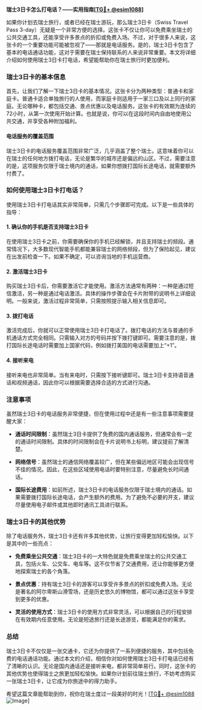 **瑞士3日卡怎么打电话？——实用指南[[TG💪+ @esim1088](https://t.me/s/esim1088)]**

如果你计划去瑞士旅行，或者已经在瑞士游玩，那么瑞士3日卡（Swiss Travel Pass 3-day）无疑是一个非常方便的选择。这张卡不仅让你可以免费乘坐瑞士的公共交通工具，还能享受许多景点的折扣或免费入场。不过，对于很多人来说，这张卡的一个重要功能可能被忽视了——那就是电话服务。是的，瑞士3日卡包含了基本的电话通话功能，这对于需要在瑞士保持联系的人来说非常重要。本文将详细介绍如何使用瑞士3日卡打电话，希望能帮助你在瑞士旅行时更加便利。

### 瑞士3日卡的基本信息

首先，让我们了解一下瑞士3日卡的基本情况。这张卡分为两种类型：普通卡和家庭卡。普通卡适合单独旅行的人使用，而家庭卡则适用于一家三口及以上同行的家庭。无论哪种卡，都包括交通、景点优惠以及电话服务。这张卡的有效期为连续的72小时，从第一次使用开始计算。也就是说，你可以在这段时间内自由地使用公共交通，并享受各种附加福利。

#### 电话服务的覆盖范围

瑞士3日卡的电话服务覆盖范围非常广泛，几乎涵盖了整个瑞士。这意味着你可以在瑞士的任何地方拨打电话，无论是繁华的城市还是偏远的山区。不过，需要注意的是，这项服务仅限于瑞士境内的通话，如果你想拨打国际长途电话，就需要额外付费了。

### 如何使用瑞士3日卡打电话？

使用瑞士3日卡打电话其实非常简单，只需几个步骤即可完成。以下是一些具体的指导：

#### 1. **确认你的手机是否支持瑞士3日卡**

在使用瑞士3日卡之前，你需要确保你的手机已经解锁，并且支持瑞士的频段。通常情况下，大多数现代智能手机都能兼容瑞士的网络频段，但为了保险起见，建议在出发前检查一下。如果不确定，可以咨询当地的手机运营商。

#### 2. **激活瑞士3日卡**

购买瑞士3日卡后，你需要激活它才能使用。激活方法通常有两种：一种是通过短信激活，另一种是通过电话激活。具体的操作步骤会在卡片附带的说明书上详细说明。一般来说，激活过程非常简单，只需按照提示输入相关信息即可。

#### 3. **拨打电话**

激活完成后，你就可以正常使用瑞士3日卡打电话了。拨打电话的方法与普通的手机通话方式完全相同。只需输入对方的号码并按下拨打键即可。需要注意的是，拨打国际长途电话时需要加上国家代码，例如拨打美国的电话需要加上“+1”。

#### 4. **接听来电**

接听来电也非常简单。当有来电时，只需按下接听键即可。瑞士3日卡支持语音通话和视频通话，因此你可以根据需要选择合适的方式进行沟通。

### 注意事项

虽然瑞士3日卡的电话服务非常便捷，但在使用过程中还是有一些注意事项需要提醒大家：

- **通话时间限制**：虽然瑞士3日卡提供了免费的国内通话服务，但通常会有一定的通话时间限制。具体的时间限制会在卡片说明书上标明，建议提前了解清楚。
  
- **网络信号**：虽然瑞士的通信网络覆盖较广，但在某些偏远地区可能会出现信号不佳的情况。因此，在这些区域使用电话时要特别注意，尽量避免长时间通话。

- **国际长途费用**：如前所述，瑞士3日卡的电话服务仅限于瑞士境内的通话。如果需要拨打国际长途电话，会产生额外的费用。为了避免不必要的开支，建议尽量使用电子邮件或其他即时通讯工具进行联系。

### 瑞士3日卡的其他优势

除了电话服务外，瑞士3日卡还有许多其他优势，让旅行变得更加轻松愉快。以下是其中的一些亮点：

- **免费乘坐公共交通**：瑞士3日卡的一大特色就是免费乘坐瑞士的公共交通工具，包括火车、公交车、电车等。这不仅节省了交通费用，还让你能够更方便地探索瑞士的各个角落。

- **景点优惠**：持有瑞士3日卡的游客可以享受许多景点的折扣或免费入场。无论是著名的阿尔卑斯山滑雪场，还是历史悠久的博物馆，都可以通过这张卡享受到更多的优惠。

- **灵活的使用方式**：瑞士3日卡的使用方式非常灵活，可以根据自己的行程安排在有效期内任意使用。无论是短途旅行还是长途游览，都能满足你的需求。

### 总结

瑞士3日卡不仅仅是一张交通卡，它还为你提供了一系列便捷的服务，其中包括免费的电话通话功能。通过本文的介绍，相信你对如何使用瑞士3日卡打电话已经有了清晰的认识。无论是国内通话还是接听来电，都非常简单易行。同时，这张卡的其他优势也使得瑞士之旅更加轻松愉快。如果你计划前往瑞士旅行，不妨考虑购买一张瑞士3日卡，让它成为你旅途中的得力助手。

希望这篇文章能帮助到你，祝你在瑞士度过一段美好的时光！[[TG💪+ @esim1088](https://t.me/s/esim1088) ![Image](https://i.postimg.cc/4NQfJmqS/Snipaste-2025-05-13-00-14-12.png)]